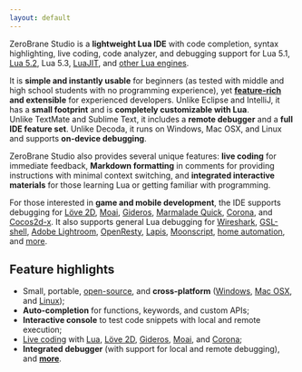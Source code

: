 ```yaml
---
layout: default
---
```


ZeroBrane Studio is a **lightweight Lua IDE** with code completion, syntax
highlighting, live coding, code analyzer, and debugging support
for Lua 5.1, [Lua 5.2](doc-lua52-debugging.html), Lua 5.3,
[LuaJIT](doc-luajit-debugging.html), and [other Lua engines](documentation.html#debugging).

It is **simple and instantly usable** for beginners (as tested with middle and
high school students with no programming experience), yet
**[feature-rich](features.html) and extensible** for experienced developers.
Unlike&nbsp;Eclipse and IntelliJ, it has a **small footprint** and is **completely customizable with Lua**.
Unlike&nbsp;TextMate and Sublime Text, it includes a **remote debugger** and a **full IDE feature set**.
Unlike&nbsp;Decoda, it runs on Windows, Mac OSX, and Linux and supports **on-device debugging**.

ZeroBrane Studio also provides several unique features: **live coding** for
immediate feedback, **Markdown formatting** in comments for providing
instructions with minimal context switching, and **integrated interactive
materials** for those learning Lua or getting familiar with programming.

For those interested in **game and mobile development**, the IDE supports debugging for
[Löve 2D](http://notebook.kulchenko.com/zerobrane/love2d-debugging),
[Moai](http://notebook.kulchenko.com/zerobrane/moai-debugging-with-zerobrane-studio),
[Gideros](http://notebook.kulchenko.com/zerobrane/gideros-debugging-with-zerobrane-studio-ide),
[Marmalade Quick](http://notebook.kulchenko.com/zerobrane/marmalade-quick-debugging-with-zerobrane-studio),
[Corona](http://notebook.kulchenko.com/zerobrane/debugging-and-live-coding-with-corona-sdk-applications-and-zerobrane-studio),
and [Cocos2d-x](http://notebook.kulchenko.com/zerobrane/cocos2d-x-simulator-and-on-device-debugging-with-zerobrane-studio).
It also supports general Lua debugging for
[Wireshark](http://notebook.kulchenko.com/zerobrane/debugging-wireshark-lua-scripts-with-zerobrane-studio),
[GSL-shell](http://notebook.kulchenko.com/zerobrane/gsl-shell-debugging-with-zerobrane-studio),
[Adobe Lightroom](http://notebook.kulchenko.com/zerobrane/debugging-lightroom-plugins-zerobrane-studio-ide),
[OpenResty](http://notebook.kulchenko.com/zerobrane/debugging-openresty-nginx-lua-scripts-with-zerobrane-studio),
[Lapis](http://notebook.kulchenko.com/zerobrane/lapis-debugging-with-zerobrane-studio),
[Moonscript](http://notebook.kulchenko.com/zerobrane/moonscript-debugging-with-zerobrane-studio),
[home automation](http://notebook.kulchenko.com/zerobrane/debugging-on-vera-devices-with-zerobrane-studio),
and [more](documentation.html#debugging).

## Feature highlights

* Small, portable, [open-source](http://github.com/pkulchenko/ZeroBraneStudio/), and **cross-platform** ([Windows](images/debugging.png), [Mac OSX](images/autocomplete-osx.png), and [Linux](images/scratchpad-linux-mint.png));
* **Auto-completion** for functions, keywords, and custom APIs;
* **Interactive console** to test code snippets with local and remote execution;
* [Live coding](documentation.html#live-coding) with [Lua](http://notebook.kulchenko.com/zerobrane/live-coding-in-lua-bret-victor-style),
[Löve 2D](http://notebook.kulchenko.com/zerobrane/live-coding-with-love),
[Gideros](http://notebook.kulchenko.com/zerobrane/gideros-live-coding-with-zerobrane-studio-ide),
[Moai](http://notebook.kulchenko.com/zerobrane/live-coding-with-moai-and-zerobrane-studio),
and [Corona](http://notebook.kulchenko.com/zerobrane/debugging-and-live-coding-with-corona-sdk-applications-and-zerobrane-studio);
* **Integrated debugger** (with support for local and remote debugging), and **[more](features.html)**.

